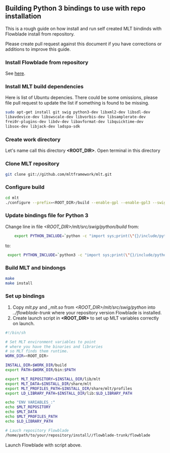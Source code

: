 
## Building Python 3 bindings to use with repo installation

This is a rough guide on how install and run self created MLT bindinds with Flowblade install from repository.

Please create pull request against this document if you have corrections or additions to improve this guide.

### Install Flowblade from repository
See [here](./INSTALLING.md).

### Install MLT build dependencies
Here is list of Ubuntu depencies. There could be some omissions, please file pull request to update the list if something is found to be missing.

```bash
sudo apt-get install git swig python3-dev libxml2-dev libsdl-dev 
libavdevice-dev libswscale-dev libvorbis-dev libsamplerate-dev 
frei0r-plugins-dev libdv-dev libavformat-dev libquicktime-dev 
libsox-dev libjack-dev ladspa-sdk
```

### Create work directory 

Let's name call this directory **\<ROOT_DIR\>**. Open terminal in this directory

### Clone MLT repository
```bash
git clone git://github.com/mltframework/mlt.git
```

### Configure build
```bash
cd mlt
./configure --prefix=<ROOT_DIR>/build --enable-gpl --enable-gpl3 --swig-languages=python
```

### Update bindings file for Python 3

Change line in file *\<ROOT_DIR\>/mlt/src/swig/python/build* from:

```bash
	export PYTHON_INCLUDE=`python -c "import sys;print(\"{}/include/python{}.{}\".format(sys.prefix,*sys.version_info))"`
```
 to:
 ```bash
  export PYTHON_INCLUDE=`python3 -c "import sys;print(\"{}/include/python{}.{}\".format(sys.prefix,*sys.version_info))"`
```

### Build MLT and bindongs
 ```bash
make 
make install
```  

### Set up bindings

1. Copy *mlt.py* and *_mlt.so* from  *\<ROOT_DIR\>/mlt/src/swig/python* into  *../flowblade-trunk* where your repository version Flowblade is installed.
1. Create launch script in **\<ROOT_DIR\>** to set up MLT variables correctly on launch.

 ```bash
#!/bin/sh

# Set MLT environment variables to point
# where you have the binaries and libraries
# so MLT finds them runtime.
WORK_DIR=<ROOT_DIR>

INSTALL_DIR=$WORK_DIR/build
export PATH=$WORK_DIR/bin:$PATH

export MLT_REPOSITORY=$INSTALL_DIR/lib/mlt
export MLT_DATA=$INSTALL_DIR/share/mlt
export MLT_PROFILES_PATH=$INSTALL_DIR/share/mlt/profiles
export LD_LIBRARY_PATH=$INSTALL_DIR/lib:$LD_LIBRARY_PATH

echo "ENV VARIABLES_:"
echo $MLT_REPOSITORY
echo $MLT_DATA
echo $MLT_PROFILES_PATH
echo $LD_LIBRARY_PATH

# Lauch repository Flowblade
/home/path/to/your/repository/install//flowblade-trunk/flowblade
``` 

Launch Flowblade with script above.

